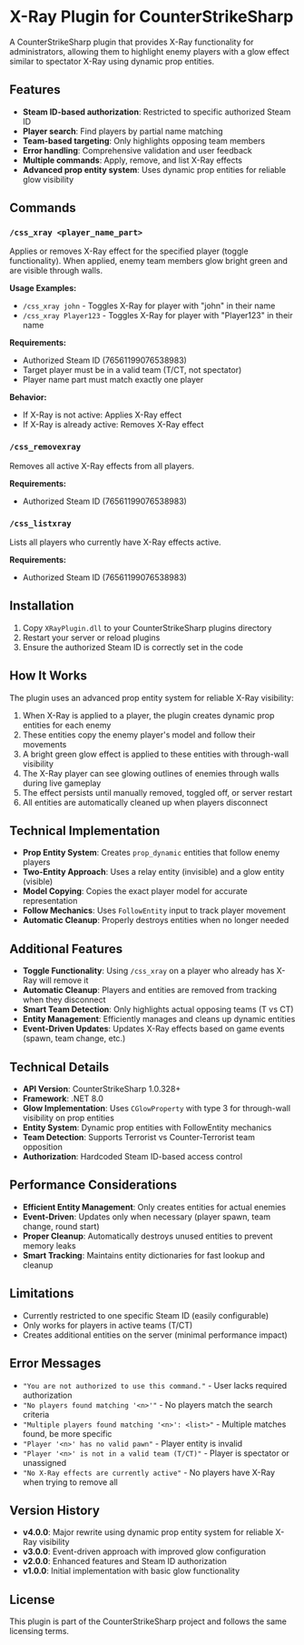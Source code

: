 # X-Ray Plugin for CounterStrikeSharp

A CounterStrikeSharp plugin that provides X-Ray functionality for administrators, allowing them to highlight enemy players with a glow effect similar to spectator X-Ray using dynamic prop entities.

## Features

- **Steam ID-based authorization**: Restricted to specific authorized Steam ID
- **Player search**: Find players by partial name matching
- **Team-based targeting**: Only highlights opposing team members
- **Error handling**: Comprehensive validation and user feedback
- **Multiple commands**: Apply, remove, and list X-Ray effects
- **Advanced prop entity system**: Uses dynamic prop entities for reliable glow visibility

## Commands

### `/css_xray <player_name_part>`
Applies or removes X-Ray effect for the specified player (toggle functionality). When applied, enemy team members glow bright green and are visible through walls.

**Usage Examples:**
- `/css_xray john` - Toggles X-Ray for player with "john" in their name
- `/css_xray Player123` - Toggles X-Ray for player with "Player123" in their name

**Requirements:**
- Authorized Steam ID (76561199076538983)
- Target player must be in a valid team (T/CT, not spectator)
- Player name part must match exactly one player

**Behavior:**
- If X-Ray is not active: Applies X-Ray effect
- If X-Ray is already active: Removes X-Ray effect

### `/css_removexray`
Removes all active X-Ray effects from all players.

**Requirements:**
- Authorized Steam ID (76561199076538983)

### `/css_listxray`
Lists all players who currently have X-Ray effects active.

**Requirements:**
- Authorized Steam ID (76561199076538983)

## Installation

1. Copy `XRayPlugin.dll` to your CounterStrikeSharp plugins directory
2. Restart your server or reload plugins
3. Ensure the authorized Steam ID is correctly set in the code

## How It Works

The plugin uses an advanced prop entity system for reliable X-Ray visibility:

1. When X-Ray is applied to a player, the plugin creates dynamic prop entities for each enemy
2. These entities copy the enemy player's model and follow their movements
3. A bright green glow effect is applied to these entities with through-wall visibility
4. The X-Ray player can see glowing outlines of enemies through walls during live gameplay
5. The effect persists until manually removed, toggled off, or server restart
6. All entities are automatically cleaned up when players disconnect

## Technical Implementation

- **Prop Entity System**: Creates `prop_dynamic` entities that follow enemy players
- **Two-Entity Approach**: Uses a relay entity (invisible) and a glow entity (visible)
- **Model Copying**: Copies the exact player model for accurate representation
- **Follow Mechanics**: Uses `FollowEntity` input to track player movement
- **Automatic Cleanup**: Properly destroys entities when no longer needed

## Additional Features

- **Toggle Functionality**: Using `/css_xray` on a player who already has X-Ray will remove it
- **Automatic Cleanup**: Players and entities are removed from tracking when they disconnect
- **Smart Team Detection**: Only highlights actual opposing teams (T vs CT)
- **Entity Management**: Efficiently manages and cleans up dynamic entities
- **Event-Driven Updates**: Updates X-Ray effects based on game events (spawn, team change, etc.)

## Technical Details

- **API Version**: CounterStrikeSharp 1.0.328+
- **Framework**: .NET 8.0
- **Glow Implementation**: Uses `CGlowProperty` with type 3 for through-wall visibility on prop entities
- **Entity System**: Dynamic prop entities with FollowEntity mechanics
- **Team Detection**: Supports Terrorist vs Counter-Terrorist team opposition
- **Authorization**: Hardcoded Steam ID-based access control

## Performance Considerations

- **Efficient Entity Management**: Only creates entities for actual enemies
- **Event-Driven**: Updates only when necessary (player spawn, team change, round start)
- **Proper Cleanup**: Automatically destroys unused entities to prevent memory leaks
- **Smart Tracking**: Maintains entity dictionaries for fast lookup and cleanup

## Limitations

- Currently restricted to one specific Steam ID (easily configurable)
- Only works for players in active teams (T/CT)
- Creates additional entities on the server (minimal performance impact)

## Error Messages

- `"You are not authorized to use this command."` - User lacks required authorization
- `"No players found matching '<n>'"` - No players match the search criteria
- `"Multiple players found matching '<n>': <list>"` - Multiple matches found, be more specific
- `"Player '<n>' has no valid pawn"` - Player entity is invalid
- `"Player '<n>' is not in a valid team (T/CT)"` - Player is spectator or unassigned
- `"No X-Ray effects are currently active"` - No players have X-Ray when trying to remove all

## Version History

- **v4.0.0**: Major rewrite using dynamic prop entity system for reliable X-Ray visibility
- **v3.0.0**: Event-driven approach with improved glow configuration
- **v2.0.0**: Enhanced features and Steam ID authorization
- **v1.0.0**: Initial implementation with basic glow functionality

## License

This plugin is part of the CounterStrikeSharp project and follows the same licensing terms.